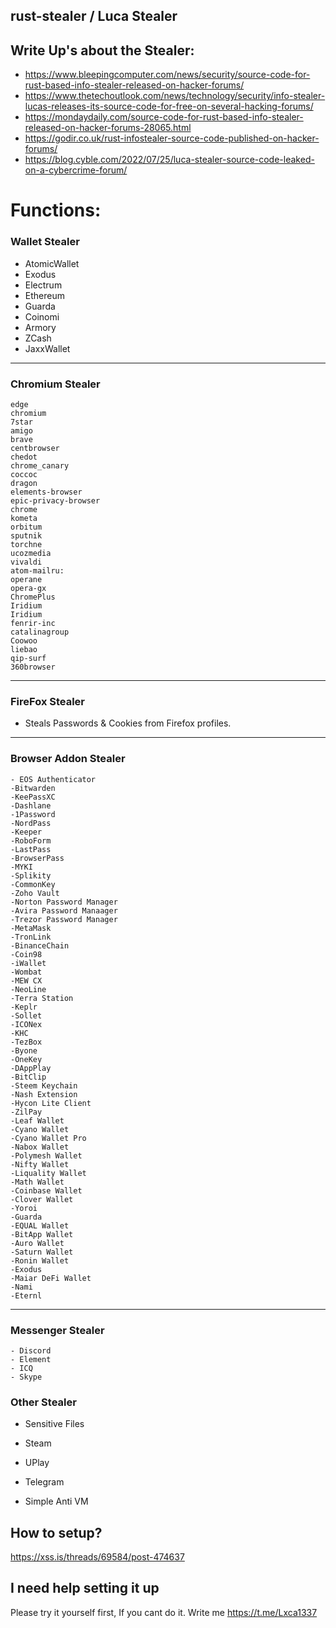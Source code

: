 ## rust-stealer / Luca Stealer

## Write Up's about the Stealer:
- https://www.bleepingcomputer.com/news/security/source-code-for-rust-based-info-stealer-released-on-hacker-forums/
- https://www.thetechoutlook.com/news/technology/security/info-stealer-lucas-releases-its-source-code-for-free-on-several-hacking-forums/
- https://mondaydaily.com/source-code-for-rust-based-info-stealer-released-on-hacker-forums-28065.html
- https://godir.co.uk/rust-infostealer-source-code-published-on-hacker-forums/
- https://blog.cyble.com/2022/07/25/luca-stealer-source-code-leaked-on-a-cybercrime-forum/

# Functions:
### Wallet Stealer
  - AtomicWallet
  - Exodus
  - Electrum
  - Ethereum
  - Guarda
  - Coinomi
  - Armory
  - ZCash
  - JaxxWallet

------------

### Chromium Stealer
	edge
	chromium
	7star
	amigo
	brave
	centbrowser
	chedot
	chrome_canary
	coccoc
	dragon
	elements-browser
	epic-privacy-browser
	chrome
	kometa
	orbitum
	sputnik
	torchne
	ucozmedia
	vivaldi
	atom-mailru:
	operane
	opera-gx
	ChromePlus
	Iridium
	Iridium
	fenrir-inc
	catalinagroup
	Coowoo
	liebao
	qip-surf
	360browser

------------


### FireFox Stealer
  - Steals Passwords & Cookies from Firefox profiles.
------------

### Browser Addon Stealer
	- EOS Authenticator
	-Bitwarden
	-KeePassXC
	-Dashlane
	-1Password
	-NordPass
	-Keeper
	-RoboForm
	-LastPass
	-BrowserPass
	-MYKI
	-Splikity
	-CommonKey
	-Zoho Vault
	-Norton Password Manager
	-Avira Password Manaager
	-Trezor Password Manager
	-MetaMask
	-TronLink
	-BinanceChain
	-Coin98
	-iWallet
	-Wombat
	-MEW CX
	-NeoLine
	-Terra Station
	-Keplr
	-Sollet
	-ICONex
	-KHC
	-TezBox
	-Byone
	-OneKey
	-DAppPlay
	-BitClip
	-Steem Keychain
	-Nash Extension
	-Hycon Lite Client
	-ZilPay
	-Leaf Wallet
	-Cyano Wallet
	-Cyano Wallet Pro
	-Nabox Wallet
	-Polymesh Wallet
	-Nifty Wallet
	-Liquality Wallet
	-Math Wallet
	-Coinbase Wallet
	-Clover Wallet
	-Yoroi
	-Guarda
	-EQUAL Wallet
	-BitApp Wallet
	-Auro Wallet
	-Saturn Wallet
	-Ronin Wallet
	-Exodus
	-Maiar DeFi Wallet
	-Nami
	-Eternl

------------
### Messenger Stealer
	- Discord
	- Element
	- ICQ
	- Skype
### Other Stealer

- Sensitive Files
- Steam
- UPlay
- Telegram

- Simple Anti VM




## How to setup?
https://xss.is/threads/69584/post-474637

## I need help setting it up

Please try it yourself first, If you cant do it.
Write me https://t.me/Lxca1337



